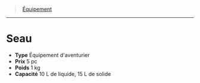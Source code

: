 ﻿---
!Equipment
Type: Équipement d'aventurier
Price: 5 pc
Weight: 1 kg
Capacity: 10 L de liquide, 15 L de solide
Id: equipment_hd.md#seau
ParentLink: equipment_hd.md#Équipement
Name: Seau
ParentName: Équipement
NameLevel: 1
---
> [Équipement](hd_equipment.md)

---

# Seau

- **Type** Équipement d'aventurier
- **Prix** 5 pc
- **Poids** 1 kg
- **Capacité** 10 L de liquide, 15 L de solide

